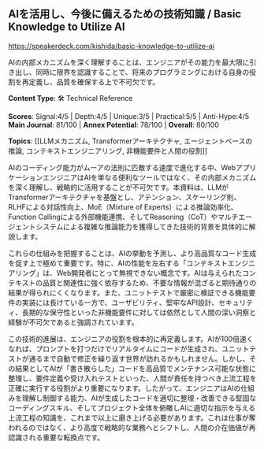 ## AIを活用し、今後に備えるための技術知識 / Basic Knowledge to Utilize AI

https://speakerdeck.com/kishida/basic-knowledge-to-utilize-ai

AIの内部メカニズムを深く理解することは、エンジニアがその能力を最大限に引き出し、同時に限界を認識することで、将来のプログラミングにおける自身の役割を再定義し、品質を確保する上で不可欠です。

**Content Type**: 🛠️ Technical Reference

**Scores**: Signal:4/5 | Depth:4/5 | Unique:3/5 | Practical:5/5 | Anti-Hype:4/5
**Main Journal**: 81/100 | **Annex Potential**: 78/100 | **Overall**: 80/100

**Topics**: [[LLMメカニズム, Transformerアーキテクチャ, エージェントベースの推論, コンテキストエンジニアリング, 非機能要件と人間の役割]]

AIのコーディング能力がムーアの法則に匹敵する速度で進化する中、WebアプリケーションエンジニアはAIを単なる便利なツールではなく、その内部メカニズムを深く理解し、戦略的に活用することが不可欠です。本資料は、LLMがTransformerアーキテクチャを基盤とし、アテンション、スケーリング則、RLHFによる対話性向上、MoE（Mixture of Experts）による推論効率化、Function Callingによる外部機能連携、そしてReasoning（CoT）やマルチエージェントシステムによる複雑な推論能力を獲得してきた技術的背景を具体的に解説します。

これらの仕組みを把握することは、AIの挙動を予測し、より高品質なコード生成を促す上で極めて重要です。特に、AIの性能を左右する「コンテキストエンジニアリング」は、Web開発者にとって無視できない概念です。AIは与えられたコンテキストの品質と関連性に強く依存するため、不要な情報が混ざると期待通りの結果が得られにくくなります。また、ユニットテストで厳密に検証できる機能要件の実装には長けている一方で、ユーザビリティ、堅牢なAPI設計、セキュリティ、長期的な保守性といった非機能要件に対しては依然として人間の深い洞察と経験が不可欠であると強調されています。

この技術的進展は、エンジニアの役割を根本的に再定義します。AIが100倍速くなれば、プロンプトを打つだけでリアルタイムにコードが生成され、ユニットテストが通るまで自動で修正を繰り返す世界が訪れるかもしれません。しかし、その結果としてAIが「書き散らした」コードを高品質でメンテナンス可能な状態に整理し、要件定義や受け入れテストといった、人間が責任を持つべき上流工程を正確に実行する役割がより重要になります。したがって、エンジニアはAIの仕組みを理解し制御する能力、AIが生成したコードを適切に整理・改善できる堅固なコーディングスキル、そしてプロジェクト全体を俯瞰しAIに適切な指示を与える上流工程の知識を、これまで以上に磨き上げる必要があります。これは仕事が奪われるのではなく、より高度で戦略的な業務へとシフトし、人間の介在価値が再認識される重要な転換点です。